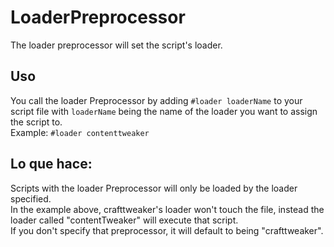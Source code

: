 # LoaderPreprocessor

The loader preprocessor will set the script's loader.

## Uso

You call the loader Preprocessor by adding `#loader loaderName` to your script file with `loaderName` being the name of the loader you want to assign the script to.  
Example: `#loader contenttweaker`

## Lo que hace:

Scripts with the loader Preprocessor will only be loaded by the loader specified.  
In the example above, crafttweaker's loader won't touch the file, instead the loader called "contentTweaker" will execute that script.  
If you don't specify that preprocessor, it will default to being "crafttweaker".
